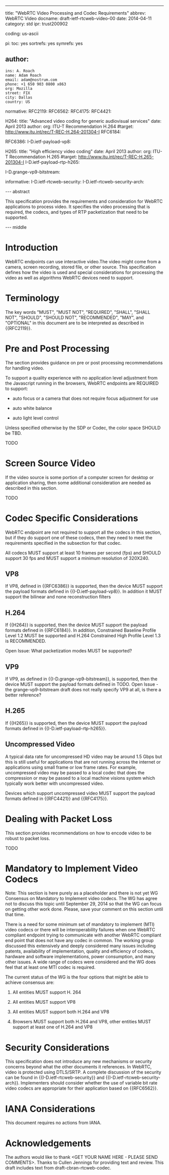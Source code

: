 ---
title: "WebRTC Video Processing and Codec Requirements"
abbrev: WebRTC Video
docname: draft-ietf-rtcweb-video-00
date: 2014-04-11
category: std
ipr: trust200902

coding: us-ascii

pi:
  toc: yes
  sortrefs: yes
  symrefs: yes

author:
 -
    ins: A. Roach
    name: Adam Roach
    email: adam@nostrum.com
    phone: +1 650 903 0800 x863
    org: Mozilla 
    street: FIX
    city: Dallas
    country: US

normative:
  RFC2119:
  RFC6562:
  RFC4175:
  RFC4421:

  H264:
    title: "Advanced video coding for generic audiovisual services"
    date: April 2013 
    author: 
      org: ITU-T Recommendation H.264
    #target: http://www.itu.int/rec/T-REC-H.264-201304-I
  RFC6184:     

  RFC6386:
  I-D.ietf-payload-vp8:   
   
  H265:
    title: "High efficiency video coding"
    date: April 2013 
    author: 
      org: ITU-T Recommendation H.265
    #target: http://www.itu.int/rec/T-REC-H.265-201304-I
  I-D.ietf-payload-rtp-h265:

  I-D.grange-vp9-bitstream:


informative:
  I-D.ietf-rtcweb-security:
  I-D.ietf-rtcweb-security-arch:


--- abstract

This specification provides the requirements and consideration for WebRTC
applications to process video. It specifies the video processing that is
required, the codecs, and types of RTP packetization that need to be supported.

--- middle



Introduction
============

WebRTC endpoints can use interactive video.The video might come from a camera,
screen recording, stored file, or other source. This specification defines how
the video is used and special considerations for processing the video as well as
algorithms WebRTC devices need to support.



Terminology
===========

The key words "MUST", "MUST NOT", "REQUIRED", "SHALL", "SHALL NOT", "SHOULD",
"SHOULD NOT", "RECOMMENDED", "MAY", and "OPTIONAL" in this document are to be
interpreted as described in {{RFC2119}}.



Pre and Post Processing 
=======================

The section provides guidance on pre or post processing recommendations for
handling video.

To support a quality experience with no application level adjustment from the
Javascript running in the browsers, WebRTC endpoints are REQUIRED to support:

* auto focus or a camera that does not require focus adjustment for use

* auto white balance 

* auto light level control 
 
Unless specified otherwise by the SDP or Codec, the color space SHOULD be TBD.

TODO


Screen Source Video
===================

If the video source is some portion of a computer screen for desktop or
application sharing, then some additional consideration are needed as described
in this section.

TODO


Codec Specific Considerations
=============================

WebRTC endpoint are not required to support all the codecs in this section, but
if they do support one of these codecs, then they need to meet the requirements
specified in the subsection for that codec.

All codecs MUST support at least 10 frames per second (fps) and SHOULD support
30 fps and MUST support a minimum resolution of 320X240.



VP8 
-------------------------

If VP8, defined in {{RFC6386}} is supported, then the device MUST support the
payload formats defined in {{I-D.ietf-payload-vp8}}. In addition it MUST support
the bilinear and none reconstruction filters


H.264 
-------------------------

If {{H264}} is supported, then the device MUST support the payload formats
defined in {{RFC6184}}. In addition, Constrained Baseline Profile Level 1.2 MUST
be supported and H.264 Constrained High Profile Level 1.3 is RECOMMENDED.

Open Issue: What packetization modes MUST be supported?


VP9
-------------------------

If VP9, as defined in {{I-D.grange-vp9-bitstream}}, is supported, then the
device MUST support the payload formats defined in TODO. Open Issue - the
grange-vp9-bitstream draft does not really specify VP9 at all, is there a better
reference?



H.265 
-------------------------

If {{H265}} is supported, then the device MUST support the payload formats
defined in {{I-D.ietf-payload-rtp-h265}}. 



Uncompressed Video 
-------------------------

A typical data rate for uncompressed HD video may be around 1.5 Gbps but this is
still useful for applications that are not running across the internet or
applications using small frame or low frame rates. For example, uncompressed
video may be passed to a local codec that does the compression or may be passed
to a local machine visions system which typically work better with uncompressed
video.

Devices which support uncompressed video MUST support the payload formats
defined in {{RFC4421}} and {{RFC4175}}.



Dealing with Packet Loss 
========================

This section provides recommendations on how to encode video to be robust to
packet loss.

TODO



Mandatory to Implement Video Codecs
===================================

Note: This section is here purely as a placeholder and there is not yet WG
Consensus on Mandatory to Implement video codecs. The WG has agree not to
discuss this topic until September 29, 2014 so that the WG can focus on getting
other work done. Please, save your comment on this section until that time.

There is a need for some minimum set of mandatory to implement (MTI) video
codecs or there will be interoperability failures when one WebRTC compliant
endpoint trying to communicate with another WebRTC compliant end point that does
not have any codec in common. The working group discussed this extensively and
deeply considered many issues including patents, availability of implementation,
quality and efficiency of codecs, hardware and software implementations, power
consumption, and many other issues. A wide range of codecs were considered and
the WG does feel that at least one MTI codec is required.

The current status of the WG is the four options that might be able to achieve
consensus are:

1. All entities MUST support H. 264

2. All entities MUST support VP8

3. All entities MUST support both H.264 and VP8

4. Browsers MUST support both H.264 and VP8, other entities MUST support at
least one of H.264 and VP8



Security Considerations
=======================

This specification does not introduce any new mechanisms or security concerns
beyond what the other documents it references. In WebRTC, video is protected
using DTLS/SRTP. A complete discussion of the security can be found in
{{I-D.ietf-rtcweb-security}} and {{I-D.ietf-rtcweb-security-arch}}. Implementers
should consider whether the use of variable bit rate video codecs are
appropriate for their application based on {{RFC6562}}.



IANA Considerations
===================

This document requires no actions from IANA.



Acknowledgements
================

The authors would like to thank <GET YOUR NAME HERE - PLEASE SEND
COMMENTS>. Thanks to Cullen Jennings for providing text and review. This draft
includes text from draft-cbran-rtcweb-codec.
